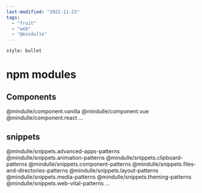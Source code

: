 ```yaml
---
last-modified: "2022-11-23"
tags:
  - "fruit"
  - "web"
  - "@mindulle"
---
```

```toc
style: bullet
```
# npm modules
## Components
@mindulle/component.vanilla
@mindulle/component.vue
@mindulle/component.react
...

## snippets
@mindulle/snippets.advanced-apps-patterns
@mindulle/snippets.animation-patterns
@mindulle/snippets.clipboard-patterns
@mindulle/snippets.component-patterns
@mindulle/snippets.files-and-directories-patterns
@mindulle/snippets.layout-patterns
@mindulle/snippets.media-patterns
@mindulle/snippets.theming-patterns
@mindulle/snippets.web-vital-patterns
...